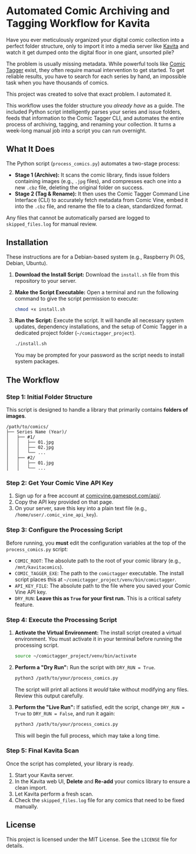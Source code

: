# Automated Comic Archiving and Tagging Workflow for Kavita

Have you ever meticulously organized your digital comic collection into a perfect folder structure, only to import it into a media server like [Kavita](https://www.kavita.zip/) and watch it get dumped onto the digital floor in one giant, unsorted pile?

The problem is usually missing metadata. While powerful tools like [Comic Tagger](https://github.com/comictagger/comictagger) exist, they often require manual intervention to get started. To get reliable results, you have to search for each series by hand, an impossible task when you have thousands of comics.

This project was created to solve that exact problem. I automated it.

This workflow uses the folder structure you *already have* as a guide. The included Python script intelligently parses your series and issue folders, feeds that information to the Comic Tagger CLI, and automates the entire process of archiving, tagging, and renaming your collection. It turns a week-long manual job into a script you can run overnight.

## What It Does

The Python script (`process_comics.py`) automates a two-stage process:
-   **Stage 1 (Archive):** It scans the comic library, finds issue folders containing images (e.g., `.jpg` files), and compresses each one into a new `.cbz` file, deleting the original folder on success.
-   **Stage 2 (Tag & Rename):** It then uses the Comic Tagger Command Line Interface (CLI) to accurately fetch metadata from Comic Vine, embed it into the `.cbz` file, and rename the file to a clean, standardized format.

Any files that cannot be automatically parsed are logged to `skipped_files.log` for manual review.

## Installation

These instructions are for a Debian-based system (e.g., Raspberry Pi OS, Debian, Ubuntu).

1.  **Download the Install Script:**
    Download the `install.sh` file from this repository to your server.

2.  **Make the Script Executable:**
    Open a terminal and run the following command to give the script permission to execute:
    ```bash
    chmod +x install.sh
    ```

3.  **Run the Script:**
    Execute the script. It will handle all necessary system updates, dependency installations, and the setup of Comic Tagger in a dedicated project folder (`~/comictagger_project`).
    ```bash
    ./install.sh
    ```
    You may be prompted for your password as the script needs to install system packages.

## The Workflow

### Step 1: Initial Folder Structure

This script is designed to handle a library that primarily contains **folders of images**.

```
/path/to/comics/
├── Series Name (Year)/
│   ├── #1/
│   │   ├── 01.jpg
│   │   ├── 02.jpg
│   │   └── ...
│   ├── #2/
│   │   ├── 01.jpg
│   │   └── ...
```

### Step 2: Get Your Comic Vine API Key

1.  Sign up for a free account at [comicvine.gamespot.com/api/](https://comicvine.gamespot.com/api/).
2.  Copy the API key provided on that page.
3.  On your server, save this key into a plain text file (e.g., `/home/user/.comic_vine_api_key`).

### Step 3: Configure the Processing Script

Before running, you **must** edit the configuration variables at the top of the `process_comics.py` script:

-   `COMIC_ROOT`: The absolute path to the root of your comic library (e.g., `/mnt/kavitacomics`).
-   `COMIC_TAGGER_EXE`: The path to the `comictagger` executable. The install script places this at `~/comictagger_project/venv/bin/comictagger`.
-   `API_KEY_FILE`: The absolute path to the file where you saved your Comic Vine API key.
-   `DRY_RUN`: **Leave this as `True` for your first run.** This is a critical safety feature.

### Step 4: Execute the Processing Script

1.  **Activate the Virtual Environment:**
    The install script created a virtual environment. You must activate it in your terminal before running the processing script.
    ```bash
    source ~/comictagger_project/venv/bin/activate
    ```

2.  **Perform a "Dry Run":**
    Run the script with `DRY_RUN = True`.
    ```bash
    python3 /path/to/your/process_comics.py
    ```
    The script will print all actions it *would* take without modifying any files. Review this output carefully.

3.  **Perform the "Live Run":**
    If satisfied, edit the script, change `DRY_RUN = True` to `DRY_RUN = False`, and run it again:
    ```bash
    python3 /path/to/your/process_comics.py
    ```
    This will begin the full process, which may take a long time.

### Step 5: Final Kavita Scan

Once the script has completed, your library is ready.

1.  Start your Kavita server.
2.  In the Kavita web UI, **Delete** and **Re-add** your comics library to ensure a clean import.
3.  Let Kavita perform a fresh scan.
4.  Check the `skipped_files.log` file for any comics that need to be fixed manually.

## License

This project is licensed under the MIT License. See the `LICENSE` file for details.
